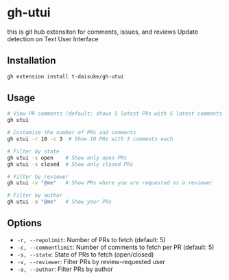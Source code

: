 # gh-utui

this is git hub extensiton for comments, issues, and reviews Update detection on Text User Interface

## Installation

```bash
gh extension install t-daisuke/gh-utui
```

## Usage

```bash
# View PR comments (default: shows 5 latest PRs with 5 latest comments each)
gh utui

# Customize the number of PRs and comments
gh utui -r 10 -c 3  # Show 10 PRs with 3 comments each

# Filter by state
gh utui -s open    # Show only open PRs
gh utui -s closed  # Show only closed PRs

# Filter by reviewer
gh utui -v "@me"   # Show PRs where you are requested as a reviewer

# Filter by author
gh utui -a "@me"   # Show your PRs
```

## Options

- `-r, --repolimit`: Number of PRs to fetch (default: 5)
- `-c, --commentlimit`: Number of comments to fetch per PR (default: 5)
- `-s, --state`: State of PRs to fetch (open/closed)
- `-v, --reviewer`: Filter PRs by review-requested user
- `-a, --author`: Filter PRs by author
